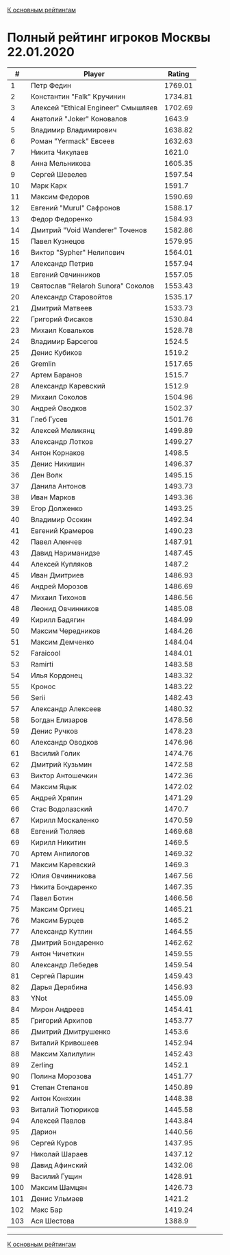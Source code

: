 [К основным рейтингам](https://pee-kay.github.io/russian-wu-rating)
# Полный рейтинг игроков Москвы 22.01.2020 #

| # |Player                             |Rating  |
|---|-----------------------------------|--------|
|  1|Петр Федин                         |1769.01 |
|  2|Константин "Falk" Кручинин         |1734.81 |
|  3|Алексей "Ethical Engineer" Смышляев|1702.69 |
|  4|Анатолий "Joker" Коновалов         |1643.9  |
|  5|Владимир Владимирович              |1638.82 |
|  6|Роман "Yermack" Евсеев             |1632.63 |
|  7|Никита Чикулаев                    |1621.0  |
|  8|Анна Мельникова                    |1605.35 |
|  9|Сергей Шевелев                     |1597.54 |
| 10|Марк Карк                          |1591.7  |
| 11|Максим Федоров                     |1590.69 |
| 12|Евгений "Murul" Сафронов           |1588.17 |
| 13|Федор Федоренко                    |1584.93 |
| 14|Дмитрий "Void Wanderer" Точенов    |1582.86 |
| 15|Павел Кузнецов                     |1579.95 |
| 16|Виктор "Sypher" Нелипович          |1564.01 |
| 17|Александр Петрив                   |1557.94 |
| 18|Евгений Овчинников                 |1557.05 |
| 19|Святослав "Relaroh Sunora" Соколов |1553.43 |
| 20|Александр Старовойтов              |1535.17 |
| 21|Дмитрий Матвеев                    |1533.73 |
| 22|Григорий Фисаков                   |1530.84 |
| 23|Михаил Ковальков                   |1528.78 |
| 24|Владимир Барсегов                  |1524.5  |
| 25|Денис Кубиков                      |1519.2  |
| 26|Gremlin                            |1517.65 |
| 27|Артем Баранов                      |1515.7  |
| 28|Александр Каревский                |1512.9  |
| 29|Михаил Соколов                     |1504.96 |
| 30|Андрей Оводков                     |1502.37 |
| 31|Глеб Гусев                         |1501.76 |
| 32|Алексей Меликянц                   |1499.89 |
| 33|Александр Лотков                   |1499.27 |
| 34|Антон Корнаков                     |1498.5  |
| 35|Денис Никишин                      |1496.37 |
| 36|Ден Волк                           |1495.15 |
| 37|Данила Антонов                     |1493.73 |
| 38|Иван Марков                        |1493.36 |
| 39|Егор Долженко                      |1493.25 |
| 40|Владимир Осокин                    |1492.34 |
| 41|Евгений Крамеров                   |1490.23 |
| 42|Павел Аленчев                      |1487.91 |
| 43|Давид Нариманидзе                  |1487.45 |
| 44|Алексей Купляков                   |1487.2  |
| 45|Иван Дмитриев                      |1486.93 |
| 46|Андрей Морозов                     |1486.69 |
| 47|Михаил Тихонов                     |1486.56 |
| 48|Леонид Овчинников                  |1485.08 |
| 49|Кирилл Бадягин                     |1484.99 |
| 50|Максим Чередников                  |1484.26 |
| 51|Максим Демченко                    |1484.04 |
| 52|Faraicool                          |1484.01 |
| 53|Ramirti                            |1483.58 |
| 54|Илья Кордонец                      |1483.32 |
| 55|Кронос                             |1483.22 |
| 56|Serii                              |1482.43 |
| 57|Александр Алексеев                 |1480.32 |
| 58|Богдан Елизаров                    |1478.56 |
| 59|Денис Ручков                       |1478.23 |
| 60|Александр Оводков                  |1476.96 |
| 61|Василий Голик                      |1474.76 |
| 62|Дмитрий Кузьмин                    |1472.58 |
| 63|Виктор Антошечкин                  |1472.36 |
| 64|Максим Яцык                        |1472.02 |
| 65|Андрей Хряпин                      |1471.29 |
| 66|Стас Водолазский                   |1470.7  |
| 67|Кирилл Москаленко                  |1470.59 |
| 68|Евгений Тюляев                     |1469.68 |
| 69|Кирилл Никитин                     |1469.5  |
| 70|Артем Анпилогов                    |1469.32 |
| 71|Максим Каревский                   |1469.3  |
| 72|Юлия Овчинникова                   |1467.56 |
| 73|Никита Бондаренко                  |1467.35 |
| 74|Павел Ботин                        |1466.56 |
| 75|Максим Оргиец                      |1465.21 |
| 76|Максим Бурцев                      |1465.2  |
| 77|Александр Кутлин                   |1464.55 |
| 78|Дмитрий Бондаренко                 |1462.62 |
| 79|Антон Чичеткин                     |1459.55 |
| 80|Александр Лебедев                  |1459.54 |
| 81|Сергей Паршин                      |1459.43 |
| 82|Дарья Дерябина                     |1456.93 |
| 83|YNot                               |1455.09 |
| 84|Мирон Андреев                      |1454.41 |
| 85|Григорий Архипов                   |1453.77 |
| 86|Дмитрий Дмитрушенко                |1453.6  |
| 87|Виталий Кривошеев                  |1452.94 |
| 88|Максим Халилулин                   |1452.43 |
| 89|Zerling                            |1452.1  |
| 90|Полина Морозова                    |1451.77 |
| 91|Степан Степанов                    |1450.89 |
| 92|Антон Коняхин                      |1448.38 |
| 93|Виталий Тютюриков                  |1445.58 |
| 94|Алексей Павлов                     |1443.84 |
| 95|Дарион                             |1440.56 |
| 96|Сергей Куров                       |1437.95 |
| 97|Николай Шараев                     |1437.12 |
| 98|Давид Афинский                     |1432.06 |
| 99|Василий Гущин                      |1428.91 |
|100|Максим Шамцян                      |1426.73 |
|101|Денис Ульмаев                      |1421.2  |
|102|Макс Бар                           |1419.24 |
|103|Ася Шестова                        |1388.9  |


---

[К основным рейтингам](https://pee-kay.github.io/russian-wu-rating)
